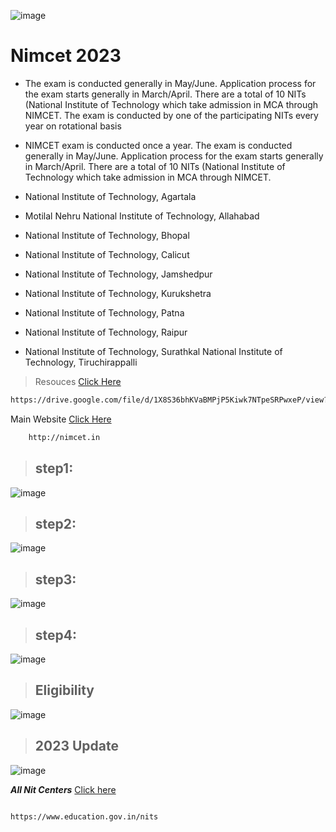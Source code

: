 ![image](https://github.com/Krishna-sm/nimcet-information/assets/105251808/ef299fb7-1d0a-43a0-8498-262745728490)

# Nimcet 2023

- The exam is conducted generally in May/June. Application process for the exam starts generally in March/April. There are a total of 10 NITs (National Institute of Technology which take admission in MCA through NIMCET. The exam is conducted by one of the participating NITs every year on rotational basis

- NIMCET exam is conducted once a year. The exam is conducted generally in May/June. Application process for the exam starts generally in March/April. There are a total of 10 NITs (National Institute of Technology which take admission in MCA through NIMCET.

- National Institute of Technology, Agartala
- Motilal Nehru National Institute of Technology, Allahabad
- National Institute of Technology, Bhopal
- National Institute of Technology, Calicut
- National Institute of Technology, Jamshedpur
- National Institute of Technology, Kurukshetra
- National Institute of Technology, Patna
- National Institute of Technology, Raipur
- National Institute of Technology, Surathkal
National Institute of Technology, Tiruchirappalli

> Resouces [Click Here](https://drive.google.com/file/d/1X8S36bhKVaBMPjP5Kiwk7NTpeSRPwxeP/view?usp=sharing)

 ```bash
https://drive.google.com/file/d/1X8S36bhKVaBMPjP5Kiwk7NTpeSRPwxeP/view?usp=sharing
```

Main Website  [Click Here](http://nimcet.in)
```bash
    http://nimcet.in
```

> ## step1:

![image](https://github.com/Krishna-sm/nimcet-information/assets/105251808/19267a42-590b-4b1b-829d-c95bb6e1dbb6)

> ## step2:

![image](https://github.com/Krishna-sm/nimcet-information/assets/105251808/426709a3-d019-4adc-8e1b-7e15a44a31c9)


> ## step3:

![image](https://github.com/Krishna-sm/nimcet-information/assets/105251808/a86f53ec-2b98-48e2-b6c1-53968de14394)

> ## step4:

![image](https://github.com/Krishna-sm/nimcet-information/assets/105251808/d24d0cf2-0d6b-4fb4-a164-5a49bde37cf1)


> ## Eligibility

![image](https://github.com/Krishna-sm/nimcet-information/assets/105251808/8fe177b4-021e-416b-aca0-e470a11e09a4)

> ## 2023 Update

![image](https://github.com/Krishna-sm/nimcet-information/assets/105251808/1253c8b8-46bb-4bb6-a5d6-e921864e1ed6)


***All Nit Centers*** [Click here](https://www.education.gov.in/nits)
```bash

https://www.education.gov.in/nits
```



